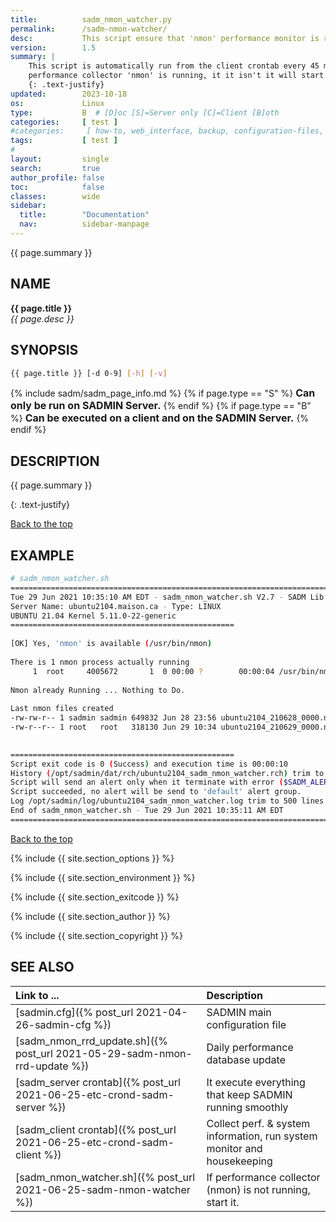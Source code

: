 ```yaml
---
title:          sadm_nmon_watcher.py
permalink:      /sadm-nmon-watcher/
desc:           This script ensure that 'nmon' performance monitor is running.
version:        1.5
summary: |         
    This script is automatically run from the client crontab every 45 minute. It check if the 
    performance collector 'nmon' is running, it it isn't it will start it.
    {: .text-justify}
updated:        2023-10-18
os:             Linux
type:           B  # [D]oc [S]=Server only [C]=Client [B]oth
categories:     [ test ] 
#categories:     [ how-to, web_interface, backup, configuration-files, system_monitor, server-scripts, client-scripts, command_line,  utilities, libraries, templates, test ] 
tags:           [ test ] 
#
layout:         single
search:         true
author_profile: false
toc:            false
classes:        wide
sidebar:
  title:        "Documentation"
  nav:          sidebar-manpage
---
```

<a id="top_of_page"></a>
{{ page.summary }} 


<a id="name"></a>
## NAME
**{{ page.title }}**  
*{{ page.desc }}*   



<a id="synopsis"></a>
## SYNOPSIS

```bash
{{ page.title }} [-d 0-9] [-h] [-v]
```
{% include sadm/sadm_page_info.md %}
{% if page.type == "S" %}
<font size="3"><strong>Can only be run on SADMIN Server.</strong></font>
{% endif %}
{% if page.type == "B" %}
<font size="3"><strong>Can be executed on a client and on the SADMIN Server.</strong></font>
{% endif %}



<a id="description"></a>
## DESCRIPTION

{{ page.summary }} 

{: .text-justify}
 

[Back to the top](#top_of_page)



<a id="examples"></a>
## EXAMPLE

```bash
# sadm_nmon_watcher.sh 
================================================================================
Tue 29 Jun 2021 10:35:10 AM EDT - sadm_nmon_watcher.sh V2.7 - SADM Lib. V3.70
Server Name: ubuntu2104.maison.ca - Type: LINUX
UBUNTU 21.04 Kernel 5.11.0-22-generic
==================================================
 
[OK] Yes, 'nmon' is available (/usr/bin/nmon)
 
There is 1 nmon process actually running
     1	root     4005672       1  0 00:00 ?        00:00:04 /usr/bin/nmon -f -s120 -c719 -t -m /opt/sadmin/dat/nmon
 
Nmon already Running ... Nothing to Do.
 
Last nmon files created
-rw-rw-r-- 1 sadmin sadmin 649832 Jun 28 23:56 ubuntu2104_210628_0000.nmon
-rw-r--r-- 1 root   root   318130 Jun 29 10:34 ubuntu2104_210629_0000.nmon
 

==================================================
Script exit code is 0 (Success) and execution time is 00:00:10
History (/opt/sadmin/dat/rch/ubuntu2104_sadm_nmon_watcher.rch) trim to 35 lines ($SADM_MAX_RCLINE=35).
Script will send an alert only when it terminate with error ($SADM_ALERT_TYPE=1).
Script succeeded, no alert will be send to 'default' alert group.
Log /opt/sadmin/log/ubuntu2104_sadm_nmon_watcher.log trim to 500 lines ($SADM_MAX_LOGLINE=500).
End of sadm_nmon_watcher.sh - Tue 29 Jun 2021 10:35:11 AM EDT
================================================================================
```

[Back to the top](#top_of_page)


{% include {{ site.section_options     }} %}

{% include {{ site.section_environment }} %}

{% include {{ site.section_exitcode    }} %}

{% include {{ site.section_author      }} %}

{% include {{ site.section_copyright   }} %}


<a id="seealso"></a>
## SEE ALSO

| Link to ...| Description |  
| :--- | :--- |  
| [sadmin.cfg]({% post_url 2021-04-26-sadmin-cfg %})                                | SADMIN main configuration file   
| [sadm_nmon_rrd_update.sh]({% post_url 2021-05-29-sadm-nmon-rrd-update %})         | Daily performance database update   
| [sadm_server crontab]({% post_url 2021-06-25-etc-crond-sadm-server %})            | It execute everything that keep SADMIN running smoothly |   
| [sadm_client crontab]({% post_url 2021-06-25-etc-crond-sadm-client %})            | Collect perf. & system information, run system monitor and housekeeping |   
| [sadm_nmon_watcher.sh]({% post_url 2021-06-25-sadm-nmon-watcher %})               | If performance collector (nmon) is not running, start it. |    